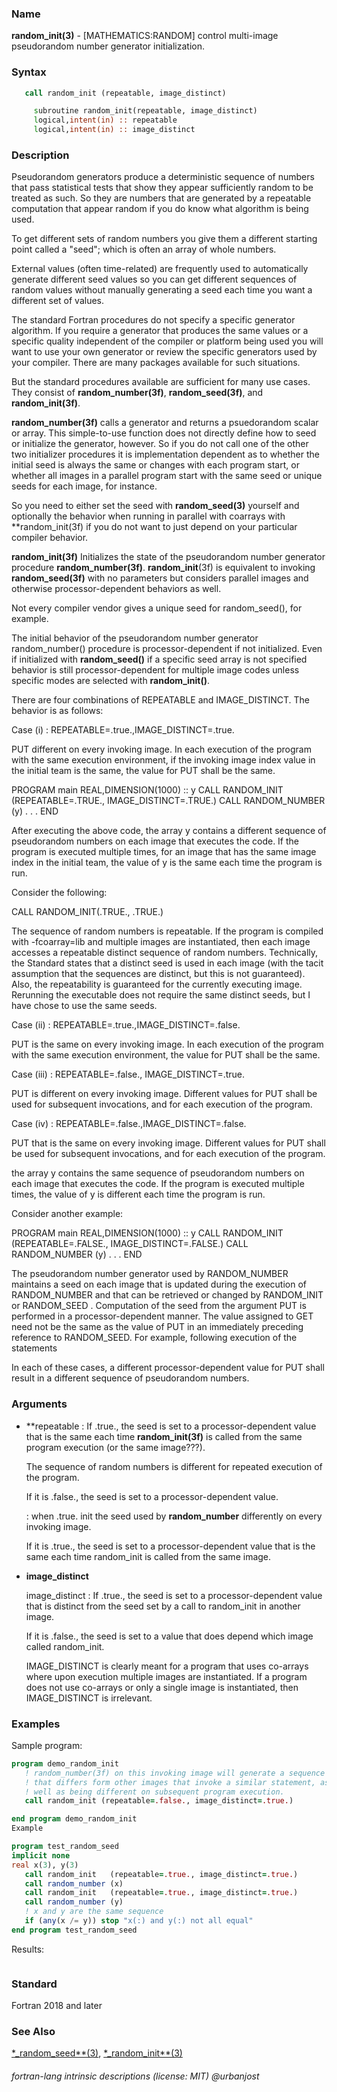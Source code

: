 ### **Name**

**random\_init(3)** - \[MATHEMATICS:RANDOM\] control multi-image
pseudorandom number generator initialization.

### **Syntax**
```fortran
   call random_init (repeatable, image_distinct)

     subroutine random_init(repeatable, image_distinct)
     logical,intent(in) :: repeatable
     logical,intent(in) :: image_distinct
```
### **Description**

Pseudorandom generators produce a deterministic sequence of numbers
that pass statistical tests that show they appear sufficiently random
to be treated as such. So they are numbers that are generated by a
repeatable computation that appear random if you do know what algorithm
is being used.

To get different sets of random numbers you give them a different starting
point called a "seed"; which is often an array of whole numbers.

External values (often time-related) are frequently used to automatically
generate different seed values so you can get different sequences of
random values without manually generating a seed each time you want a
different set of values.

The standard Fortran procedures do not specify a specific generator
algorithm. If you require a generator that produces the same values or a
specific quality independent of the compiler or platform being used you
will want to use your own generator or review the specific generators used
by your compiler.  There are many packages available for such situations.

But the standard procedures available are sufficient for many use
cases. They consist of **random\_number(3f)**, **random\_seed(3f)**,
and **random\_init(3f)**.

**random\_number(3f)** calls a generator and returns a psuedorandom scalar
or array. This simple-to-use function does not directly define how to
seed or initialize the generator, however. So if you do not call one
of the other two initializer procedures it is implementation dependent
as to whether the initial seed is always the same or changes with each
program start, or whether all images in a parallel program start with
the same seed or unique seeds for each image, for instance.

So you need to either set the seed with **random\_seed(3)** yourself
and optionally the behavior when running in parallel with coarrays with
**random\_init(3f) if you do not want to just depend on your particular
compiler behavior.

**random\_init(3f)**
Initializes the state of the pseudorandom number generator procedure
**random\_number(3f)**. **random\_init**(3f) is equivalent to invoking
**random\_seed(3f)** with no parameters but considers parallel images and
otherwise processor-dependent behaviors as well.

Not every compiler vendor gives a unique seed for random\_seed(),
for example.

The initial behavior of the pseudorandom number generator random\_number()
procedure is processor-dependent if not initialized. Even if initialized
with **random\_seed()**  if a specific seed array is not specified
behavior is still processor-dependent for multiple image codes unless
specific modes are selected with **random\_init()**.

There are four combinations of REPEATABLE and IMAGE_DISTINCT. The behavior
is as follows:

   Case (i) : REPEATABLE=.true.,IMAGE\_DISTINCT=.true.

   PUT different on every invoking image.  In each execution of the
   program with the same execution environment, if the invoking image
   index value in the initial team is the same, the value for PUT shall
   be the same.

   PROGRAM main
   REAL,DIMENSION(1000) :: y
   CALL RANDOM_INIT (REPEATABLE=.TRUE., IMAGE_DISTINCT=.TRUE.)
   CALL RANDOM_NUMBER (y)
   . . .
   END

   After executing the above code, the array y contains a different sequence
   of pseudorandom numbers on each image that executes the code. If the
   program is executed multiple times, for an image that has the same
   image index in the initial team, the value of y is the same each time
   the program is run.

   Consider the following:

   CALL RANDOM_INIT(.TRUE., .TRUE.)

   The sequence of random numbers is repeatable. If the program is
   compiled with -fcoarray=lib and multiple images are instantiated,
   then each image accesses a repeatable distinct sequence of random
   numbers. Technically, the Standard states that a distinct seed is
   used in each image (with the tacit assumption that the sequences
   are distinct, but this is not guaranteed). Also, the repeatability
   is guaranteed for the currently executing image. Rerunning the
   executable does not require the same distinct seeds, but I have
   chose to use the same seeds.

   Case (ii) :  REPEATABLE=.true.,IMAGE\_DISTINCT=.false.

   PUT is the same on every invoking image.
   In each execution of the program with the same execution
   environment, the value for PUT shall be the same.

   Case (iii) : REPEATABLE=.false., IMAGE\_DISTINCT=.true.

   PUT is different on every invoking image.
   Different values for PUT shall be used for subsequent
   invocations, and for each execution of the program.

   Case (iv) : REPEATABLE=.false.,IMAGE\_DISTINCT=.false.

   PUT that is the same on every invoking image.
   Different values for PUT shall be used for subsequent
   invocations, and for each execution of the program.

   the array y contains the same sequence
   of pseudorandom numbers on each image that executes the code. If the
   program is executed multiple times, the value of y is different each
   time the program is run.

   Consider another example:

   PROGRAM main
   REAL,DIMENSION(1000) :: y
   CALL RANDOM_INIT (REPEATABLE=.FALSE., IMAGE_DISTINCT=.FALSE.)
   CALL RANDOM_NUMBER (y)
   . . .
   END

   The pseudorandom number generator used by RANDOM_NUMBER maintains
   a seed on each image that is updated during the execution of
   RANDOM_NUMBER and that can be retrieved or changed by RANDOM_INIT
   or RANDOM_SEED . Computation of the seed from the argument PUT
   is performed in a processor-dependent manner. The value assigned
   to GET need not be the same as the value of PUT in an immediately
   preceding reference to RANDOM_SEED. For example, following execution
   of the statements

In each of these cases, a different processor-dependent value for PUT
shall result in a different sequence of pseudorandom numbers.

### **Arguments**

  - **repeatable
    : If .true., the seed is set to a processor-dependent value
    that is the same each time **random_init(3f)** is called from the
    same program execution (or the same image???).

    The sequence of random numbers is different for repeated execution
    of the program.

    If it is .false., the seed is set to a processor-dependent value.

    : when .true. init the seed used by **random\_number**
                  differently on every invoking image.

     If it is .true., the seed is set to a processor-dependent
    value that is the same each time random_init is called from the same
    image.

  - **image\_distinct**

    image_distinct
    : If .true., the seed is set to a processor-dependent
    value that is distinct from the seed set by a call to random_init
    in another image.

    If it is .false., the seed is set to a value that does
    depend which image called random_init.

    IMAGE_DISTINCT is clearly meant for a program that uses co-arrays
    where upon execution multiple images are instantiated. If a program
    does not use co-arrays or only a single image is instantiated,
    then IMAGE_DISTINCT is irrelevant.

### **Examples**

Sample program:

```fortran
program demo_random_init
   ! random_number(3f) on this invoking image will generate a sequence
   ! that differs form other images that invoke a similar statement, as
   ! well as being different on subsequent program execution.
   call random_init (repeatable=.false., image_distinct=.true.)

end program demo_random_init
Example

program test_random_seed
implicit none
real x(3), y(3)
   call random_init   (repeatable=.true., image_distinct=.true.)
   call random_number (x)
   call random_init   (repeatable=.true., image_distinct=.true.)
   call random_number (y)
   ! x and y are the same sequence
   if (any(x /= y)) stop "x(:) and y(:) not all equal"
end program test_random_seed
```
  Results:
```text
```
### **Standard**

Fortran 2018 and later

### **See Also**

[*_random\_seed**(3)](RANDOM_SEED),
[*_random\_init**(3)](RANDOM_INIT)

###### fortran-lang intrinsic descriptions (license: MIT) @urbanjost
